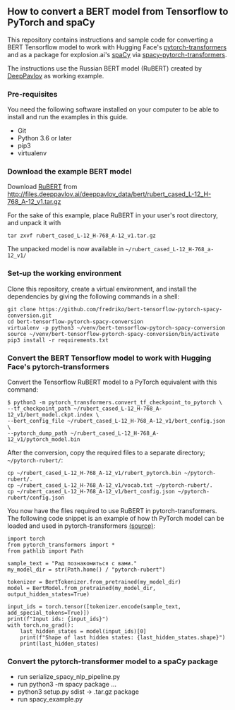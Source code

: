 ## How to convert a BERT model from Tensorflow to PyTorch and spaCy

This repository contains instructions and sample code for converting a BERT Tensorflow model
to work with Hugging Face's [pytorch-transformers](https://github.com/huggingface/pytorch-transformers)
and as a package for explosion.ai's [spaCy](https://spacy.io/) via [spacy-pytorch-transformers](https://github.com/explosion/spacy-pytorch-transformers). 

The instructions use the Russian BERT model (RuBERT) created by [DeepPavlov](https://deeppavlov.ai) as working example.

### Pre-requisites

You need the following software installed on your computer to be able to install and run the examples in this guide.

* Git
* Python 3.6 or later
* pip3
* virtualenv

### Download the example BERT model

Download [RuBERT](http://docs.deeppavlov.ai/en/master/features/pretrained_vectors.html#bert) from http://files.deeppavlov.ai/deeppavlov_data/bert/rubert_cased_L-12_H-768_A-12_v1.tar.gz

For the sake of this example, place RuBERT in your user's root directory, and unpack it with

```
tar zxvf rubert_cased_L-12_H-768_A-12_v1.tar.gz
```

The unpacked model is now available in `~/rubert_cased_L-12_H-768_a-12_v1/`


### Set-up the working environment

Clone this repository, create a virtual environment, and install the dependencies by giving the following commands in a shell:

```
git clone https://github.com/fredriko/bert-tensorflow-pytorch-spacy-conversion.git
cd bert-tensorflow-pytorch-spacy-conversion
virtualenv -p python3 ~/venv/bert-tensorflow-pytorch-spacy-conversion
source ~/venv/bert-tensorflow-pytorch-spacy-conversion/bin/activate
pip3 install -r requirements.txt
```


### Convert the BERT Tensorflow model to work with Hugging Face's pytorch-transformers

Convert the Tensorflow RuBERT model to a PyTorch equivalent with this command:

```
$ python3 -m pytorch_transformers.convert_tf_checkpoint_to_pytorch \
--tf_checkpoint_path ~/rubert_cased_L-12_H-768_A-12_v1/bert_model.ckpt.index \ 
--bert_config_file ~/rubert_cased_L-12_H-768_A-12_v1/bert_config.json \
--pytorch_dump_path ~/rubert_cased_L-12_H-768_A-12_v1/pytorch_model.bin
```

After the conversion, copy the required files to a separate directory; `~/pytorch-rubert/`:
```
cp ~/rubert_cased_L-12_H-768_A-12_v1/rubert_pytorch.bin ~/pytorch-rubert/.
cp ~/rubert_cased_L-12_H-768_A-12_v1/vocab.txt ~/pytorch-rubert/.
cp ~/rubert_cased_L-12_H-768_A-12_v1/bert_config.json ~/pytorch-rubert/config.json
```

You now have the files required to use RuBERT in pytorch-transformers. The following code snippet is an example of how th PyTorch model can be loaded and used in pytorch-transformers [(source)](src/pytorch_transformers_example.py):

```
import torch
from pytorch_transformers import *
from pathlib import Path

sample_text = "Рад познакомиться с вами."
my_model_dir = str(Path.home() / "pytorch-rubert")

tokenizer = BertTokenizer.from_pretrained(my_model_dir)
model = BertModel.from_pretrained(my_model_dir, output_hidden_states=True)

input_ids = torch.tensor([tokenizer.encode(sample_text, add_special_tokens=True)])
print(f"Input ids: {input_ids}")
with torch.no_grad():
    last_hidden_states = model(input_ids)[0]
    print(f"Shape of last hidden states: {last_hidden_states.shape}")
    print(last_hidden_states)
```

### Convert the pytorch-transformer model to a spaCy package

* run serialize_spacy_nlp_pipeline.py
* run python3 -m spacy package ...
* python3 setup.py sdist -> .tar.gz package
* run spacy_example.py

 